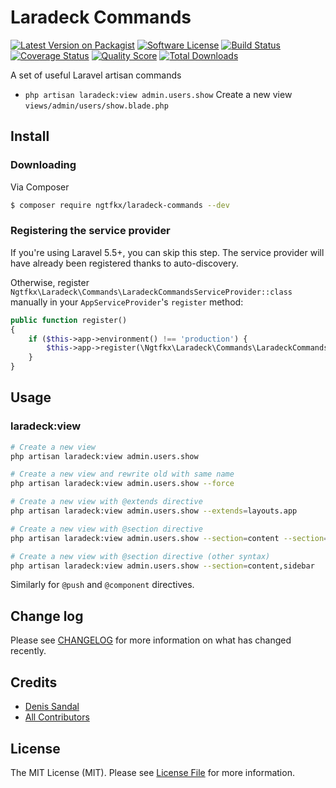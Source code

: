 # Laradeck Commands

[![Latest Version on Packagist][ico-version]][link-packagist]
[![Software License][ico-license]](LICENSE.md)
[![Build Status][ico-build]][link-build]
[![Coverage Status][ico-scrutinizer]][link-scrutinizer]
[![Quality Score][ico-code-quality]][link-code-quality]
[![Total Downloads][ico-downloads]][link-downloads]

A set of useful Laravel artisan commands

- `php artisan laradeck:view admin.users.show` Create a new view `views/admin/users/show.blade.php`

## Install

### Downloading
Via Composer

``` bash
$ composer require ngtfkx/laradeck-commands --dev
```

### Registering the service provider
If you're using Laravel 5.5+, you can skip this step. The service provider will have already been registered
thanks to auto-discovery. 

Otherwise, register `Ngtfkx\Laradeck\Commands\LaradeckCommandsServiceProvider::class` manually in your `AppServiceProvider`'s
`register` method:

```php
public function register()
{
    if ($this->app->environment() !== 'production') {
        $this->app->register(\Ngtfkx\Laradeck\Commands\LaradeckCommandsServiceProvider::class);
    }    
}
```

## Usage

### laradeck:view

``` bash
# Create a new view
php artisan laradeck:view admin.users.show
```

``` bash
# Create a new view and rewrite old with same name
php artisan laradeck:view admin.users.show --force
```

``` bash
# Create a new view with @extends directive
php artisan laradeck:view admin.users.show --extends=layouts.app
```

``` bash
# Create a new view with @section directive
php artisan laradeck:view admin.users.show --section=content --section=sidebar
```

``` bash
# Create a new view with @section directive (other syntax)
php artisan laradeck:view admin.users.show --section=content,sidebar
```

Similarly for `@push` and `@component` directives.

## Change log

Please see [CHANGELOG](CHANGELOG.md) for more information on what has changed recently.

## Credits

- [Denis Sandal][link-author]
- [All Contributors][link-contributors]

## License

The MIT License (MIT). Please see [License File](LICENSE.md) for more information.

[ico-version]: https://img.shields.io/packagist/v/ngtfkx/laradeck-commands.svg?style=flat-square
[ico-license]: https://img.shields.io/badge/license-MIT-brightgreen.svg?style=flat-square
[ico-build]: https://scrutinizer-ci.com/g/ngtfkx/laradeck-commands/badges/build.png?b=master
[ico-scrutinizer]: https://img.shields.io/scrutinizer/coverage/g/ngtfkx/laradeck-commands.svg?style=flat-square
[ico-code-quality]: https://img.shields.io/scrutinizer/g/ngtfkx/laradeck-commands.svg?style=flat-square
[ico-downloads]: https://img.shields.io/packagist/dt/ngtfkx/laradeck-commands.svg?style=flat-square

[link-packagist]: https://packagist.org/packages/ngtfkx/laradeck-commands
[link-build]: https://scrutinizer-ci.com/g/ngtfkx/laradeck-commands
[link-scrutinizer]: https://scrutinizer-ci.com/g/ngtfkx/laradeck-commands/code-structure
[link-code-quality]: https://scrutinizer-ci.com/g/ngtfkx/laradeck-commands
[link-downloads]: https://packagist.org/packages/ngtfkx/laradeck-commands
[link-author]: https://github.com/:author_username
[link-contributors]: ../../contributors
